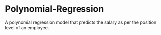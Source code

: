 # Polynomial-Regression
A polynomial regression model that predicts the salary as per the position level of an employee.
